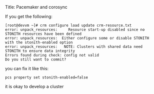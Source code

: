 Title: Pacemaker and corosync

If you get the following:

    [root@devvm ~]# crm configure load update crm-resource.txt
    error: unpack_resources:     Resource start-up disabled since no STONITH resources have been defined
    error: unpack_resources:  Either configure some or disable STONITH with the stonith-enabled option
    error: unpack_resources:   NOTE: Clusters with shared data need STONITH to ensure data integrity
    Errors found during check: config not valid
    Do you still want to commit?

you can fix it like this:

    pcs property set stonith-enabled=false

it is okay to develop a cluster
